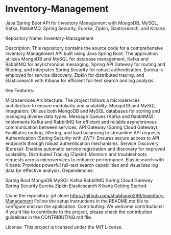 # Inventory-Management
Java Spring Boot API for Inventory Management with MongoDB, MySQL, Kafka, RabbitMQ, Spring Security, Eureka, Zipkin, Elasticsearch, and Kibana.

Repository Name: Inventory-Management

Description:
This repository contains the source code for a comprehensive Inventory Management API built using Java Spring Boot. The application utilizes MongoDB and MySQL for database management, Kafka and RabbitMQ for asynchronous messaging, Spring API Gateway for routing and filtering, and integrates Spring Security for robust authentication. Eureka is employed for service discovery, Zipkin for distributed tracing, and Elasticsearch with Kibana for efficient full-text search and log analysis.

Key Features:

Microservices Architecture: The project follows a microservices architecture to ensure modularity and scalability.
MongoDB and MySQL Integration: Utilizes both MongoDB and MySQL databases for storing and managing diverse data types.
Message Queues (Kafka and RabbitMQ): Implements Kafka and RabbitMQ for efficient and reliable asynchronous communication between services.
API Gateway (Spring Cloud Gateway): Facilitates routing, filtering, and load balancing to streamline API requests.
Authentication (Spring Security with JWT): Ensures secure access to API endpoints through robust authentication mechanisms.
Service Discovery (Eureka): Enables automatic service registration and discovery for improved scalability.
Distributed Tracing (Zipkin): Monitors and troubleshoots requests across microservices to enhance performance.
Elasticsearch with Kibana: Provides powerful full-text search capabilities and visualizes log data for effective analysis.
Dependencies:

Spring Boot
MongoDB
MySQL
Kafka
RabbitMQ
Spring Cloud Gateway
Spring Security
Eureka
Zipkin
Elasticsearch
Kibana
Getting Started:

Clone the repository: git clone https://github.com/shubhamp269/Inventory-Management
Follow the setup instructions in the README.md file to configure and run the application.
Contributing:
We welcome contributions! If you'd like to contribute to the project, please check the contribution guidelines in the CONTRIBUTING.md file.

License:
This project is licensed under the MIT License.


